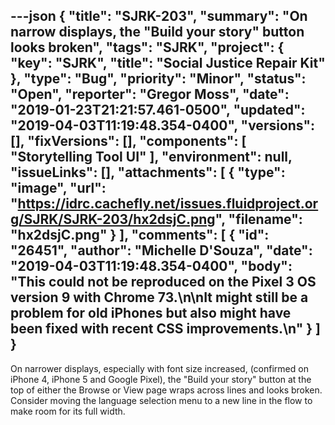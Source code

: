 ---json
{
  "title": "SJRK-203",
  "summary": "On narrow displays, the \"Build your story\" button looks broken",
  "tags": "SJRK",
  "project": {
    "key": "SJRK",
    "title": "Social Justice Repair Kit"
  },
  "type": "Bug",
  "priority": "Minor",
  "status": "Open",
  "reporter": "Gregor Moss",
  "date": "2019-01-23T21:21:57.461-0500",
  "updated": "2019-04-03T11:19:48.354-0400",
  "versions": [],
  "fixVersions": [],
  "components": [
    "Storytelling Tool UI"
  ],
  "environment": null,
  "issueLinks": [],
  "attachments": [
    {
      "type": "image",
      "url": "https://idrc.cachefly.net/issues.fluidproject.org/SJRK/SJRK-203/hx2dsjC.png",
      "filename": "hx2dsjC.png"
    }
  ],
  "comments": [
    {
      "id": "26451",
      "author": "Michelle D'Souza",
      "date": "2019-04-03T11:19:48.354-0400",
      "body": "This could not be reproduced on the Pixel 3 OS version 9 with Chrome 73.\n\nIt might still be a problem for old iPhones but also might have been fixed with recent CSS improvements.\n"
    }
  ]
}
---
On narrower displays, especially with font size increased, (confirmed on iPhone 4, iPhone 5 and Google Pixel), the "Build your story" button at the top of either the Browse or View page wraps across lines and looks broken. Consider moving the language selection menu to a new line in the flow to make room for its full width.

        